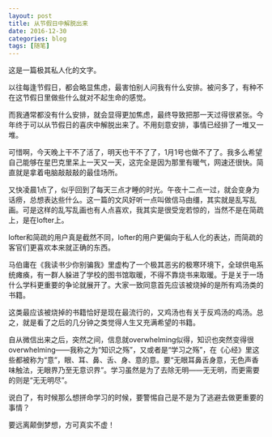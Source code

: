 ```yaml
---
layout: post
title: 从节假日中解脱出来
date: 2016-12-30
categories: blog
tags: [随笔]
---
```


这是一篇极其私人化的文字。

以往每逢节假日，都会略显焦虑，最害怕别人问我有什么安排。被问多了，有种不在这节假日里做些什么就对不起生命的感觉。

而我通常都没有什么安排，就会显得更加焦虑，最终导致把那一天过得很紧张。今年终于可以从节假日的喜庆中解脱出来了。不用刻意安排，事情已经排了一堆又一堆。

可惜啊，今天晚上干不了活了，明天也干不了了，1月1号也做不了了。我多么希望自己能够在星巴克里呆上一天又一天，这完全是因为那里有暖气，网速还很快。简直就是拿着电脑敲敲敲的最佳场所。

又快凌晨1点了，似乎回到了每天三点才睡的时光。午夜十二点一过，就会变身为话痨，总想表达些什么。这一篇的文风好听一点叫做信马由缰，其实就是乱写乱画。可是这样的乱写乱画也有人点喜欢，我其实是很受宠若惊的，当然不是在简疏上，是在lofter上。

lofter和简疏的用户真是截然不同，lofter的用户更偏向于私人化的表达，而简疏的客官们更喜欢本来就正确的东西。

马伯庸在《我读书少你别骗我》里虚构了一个极其恶劣的极寒环境下，全球供电系统瘫痪，有一群人躲进了学校的图书馆取暖，不得不靠烧书来取暖。于是关于一场什么学科更重要的争论就展开了。大家一致同意首先应该被烧掉的是所有鸡汤类的书籍。

这类最应该被烧掉的书籍恰好是现在最流行的，又鸡汤也有关于反鸡汤的鸡汤。总之，就是看了之后的几分钟之类觉得人生又充满希望的书籍。

自从微信出来之后，突然之间，信息就overwhelming似得，知识也突然变得很overwhelming——我称之为“知识之殇”，又或者是“学习之殇”，在《心经》里这些都被称为“意”，眼、耳、鼻、舌、身、意的意。要“无眼耳鼻舌身意，无色声香味触法，无眼界乃至无意识界”。学习虽然是为了去除无明——无无明，而更需要的则是“无无明尽”。

说白了，有时候那么想拼命学习的时候，要警惕自己是不是为了逃避去做更重要的事情？

要远离颠倒梦想，方可真实不虚！
